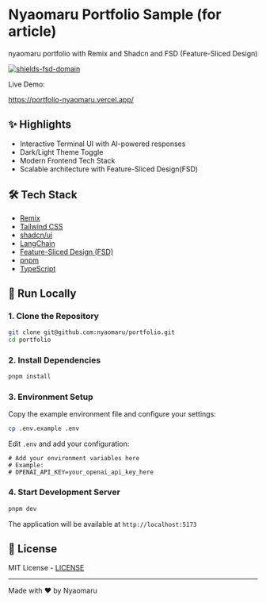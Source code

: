 # Nyaomaru Portfolio Sample (for article)

nyaomaru portfolio with Remix and Shadcn and FSD (Feature-Sliced Design)

[![shields-fsd-domain](https://img.shields.io/badge/Feature--Sliced-Design?style=for-the-badge&color=F2F2F2&labelColor=262224&logoWidth=10&logo=data:image/png;base64,iVBORw0KGgoAAAANSUhEUgAAABQAAAAaCAYAAAC3g3x9AAAACXBIWXMAAALFAAACxQGJ1n/vAAAAAXNSR0IArs4c6QAAAARnQU1BAACxjwv8YQUAAABISURBVHgB7dKxCQAgDETR0w2cws0cys2cwhEUBbsggikCuVekDHwSQFlYo7Q+8KnmtHdFWMdk2cl5wSsbxGSZw8dm8pX9ZHUTMBUgGU2F718AAAAASUVORK5CYII=)](https://feature-sliced.github.io/documentation/)

Live Demo:

https://portfolio-nyaomaru.vercel.app/

## ✨ Highlights

- Interactive Terminal UI with AI-powered responses
- Dark/Light Theme Toggle
- Modern Frontend Tech Stack
- Scalable architecture with Feature-Sliced Design(FSD)

## 🛠️ Tech Stack

- [Remix](https://remix.run/)
- [Tailwind CSS](https://tailwindcss.com/)
- [shadcn/ui](https://ui.shadcn.com/)
- [LangChain](https://langchain.com/)
- [Feature-Sliced Design (FSD)](https://feature-sliced.design/)
- [pnpm](https://pnpm.io/)
- [TypeScript](https://www.typescriptlang.org/)

## 🚀 Run Locally

### 1. Clone the Repository

```bash
git clone git@github.com:nyaomaru/portfolio.git
cd portfolio
```

### 2. Install Dependencies

```bash
pnpm install
```

### 3. Environment Setup

Copy the example environment file and configure your settings:

```bash
cp .env.example .env
```

Edit `.env` and add your configuration:

```env
# Add your environment variables here
# Example:
# OPENAI_API_KEY=your_openai_api_key_here
```

### 4. Start Development Server

```bash
pnpm dev
```

The application will be available at `http://localhost:5173`

## 📝 License

MIT License - [LICENSE](LICENSE)

---

Made with ❤️ by Nyaomaru
